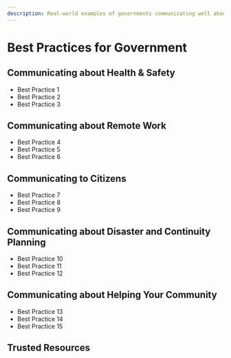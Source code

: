 ```yaml
---
description: Real-world examples of governments communicating well about COVID-19.
---
```


# Best Practices for Government

## Communicating about Health & Safety 

* Best Practice 1
* Best Practice 2
* Best Practice 3

## Communicating about Remote Work

* Best Practice 4
* Best Practice 5
* Best Practice 6

## Communicating to Citizens

* Best Practice 7
* Best Practice 8
* Best Practice 9

## Communicating about Disaster and Continuity Planning

* Best Practice 10
* Best Practice 11
* Best Practice 12

## Communicating about Helping Your Community	

* Best Practice 13
* Best Practice 14
* Best Practice 15

## Trusted Resources



